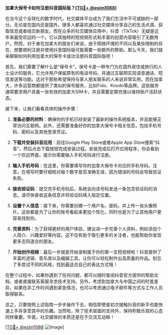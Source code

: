 **加拿大保号卡如何注册抖音国际版？[[TG💪+ @esim1088](https://t.me/s/esim1088)]**

在当今这个全球化的数字时代，社交媒体平台成为了我们生活中不可或缺的一部分。无论是在国内还是国外，很多人都喜欢通过社交媒体分享自己的生活点滴、获取信息或者结交新朋友。而在众多的社交媒体应用中，抖音（TikTok）无疑是近年来最受欢迎的一个。它以其独特的短视频形式和丰富的创意内容吸引了无数用户。然而，对于身在加拿大的朋友们来说，由于网络环境的不同以及某些限制的存在，想要顺利注册并使用抖音国际版可能需要一些额外的帮助。那么今天，我们就来聊聊如何利用加拿大的保号卡成功注册抖音国际版吧！

首先，我们需要了解什么是“保号卡”。保号卡是一种专门为在国外居住或旅行的人士设计的服务，它允许用户保留原有的电话号码，并通过互联网实现语音通话、短信发送等功能。这对于那些希望保持与家人朋友联系的人来说非常实用。而在加拿大，许多运营商都提供了类似的保号服务，比如Fido、Koodo等品牌。这些服务通常要求用户具备一张有效的加拿大SIM卡，并且需要定期充值以维持账户活跃状态。

接下来，让我们看看具体的操作步骤：

1. **准备必要的材料**：确保你的手机已经安装了最新的操作系统版本，并且能够正常访问互联网。此外，还需要准备好你的加拿大保号卡相关信息，包括手机号码、密码以及其他登录凭证。

2. **下载并安装抖音应用**：前往Google Play Store或者Apple App Store搜索“抖音”，然后点击下载按钮完成安装过程。安装完成后打开应用程序，你会看到一个欢迎界面，提示你需要输入手机号码进行注册。

3. **输入手机号码**：在这里，你需要填写你的加拿大保号卡对应的手机号码。注意，在填写时要仔细核对每个数字是否准确无误，因为错误的号码会导致验证失败。

4. **接收验证码**：提交完手机号码后，系统会向该号码发送一条包含验证码的消息。请尽快查收这条信息并将验证码填入指定位置。

5. **设置个人信息**：接下来，你需要创建一个用户名、密码，并上传一张头像照片。这些都是为了让你的账号看起来更加个性化，同时也是为了让其他用户更容易找到你。

6. **完善资料**：为了获得更好的用户体验，建议进一步完善个人资料，例如添加个人简介、兴趣爱好等内容。这不仅有助于吸引更多的关注者，也能帮助你发现更多志同道合的朋友。

7. **开始创作视频**：最后一步就是开始录制属于你的第一支短视频啦！抖音提供了丰富的滤镜、音乐库以及编辑工具，让你可以轻松制作出高质量的作品。别忘了多尝试不同的风格，找到最适合自己的表达方式哦！

在整个过程中，如果你遇到了任何问题，都可以随时查阅抖音官方提供的帮助文档，或者直接联系客服寻求技术支持。另外，考虑到加拿大与中国之间的时差差异，如果在非工作时间遇到紧急情况，也可以考虑通过电子邮件等方式与工作人员取得联系。

总之，只要按照上述指南一步步操作下去，相信即使是初次接触抖音的新手也能快速上手并享受其中的乐趣。当然啦，除了技术层面的支持外，保持积极乐观的心态同样重要。毕竟，社交媒体的本质还是在于交流互动嘛！

[[TG💪+ @esim1088](https://t.me/s/esim1088) ![Image](https://i.postimg.cc/4NQfJmqS/Snipaste-2025-05-13-00-14-12.png)]
